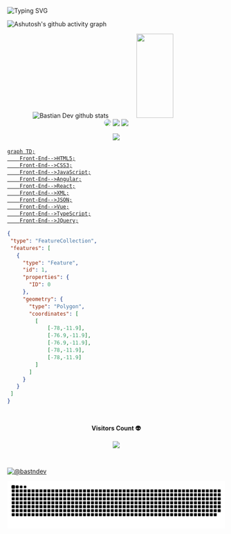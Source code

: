 <!--Title @bastndev-->
![Typing SVG](https://readme-typing-svg.herokuapp.com/?color=00b3ff&size=35&center=true&vCenter=true&width=1000&lines=HELLO👋;I'm+from+Perú;I'm+24+years+old;Welcome!)

<!--Graph-->
![Ashutosh's github activity graph](https://github-readme-activity-graph.cyclic.app/graph?username=bastndev&bg_color=0d1117&color=ffffff&line=00b3ff&point=f9fafa&area=true&hide_border=true)

<!--Skill And More Information--> 
<div align="center">  
  <img width="49%" height="195px" src="https://github-readme-stats.vercel.app/api?username=bastndev&show_icons=true&count_private=true&hide_border=true&title_color=00b3ff&icon_color=00b4ff&text_color=c9d1d9&bg_color=0d1117" alt="Bastian Dev github stats" /> 
  <img width="41%" height="195px" src="https://github-readme-stats.vercel.app/api/top-langs/?username=bastndev&layout=compact&hide_border=true&title_color=00b3ff&text_color=00b4ff&bg_color=0d1117" />
</div>

<!--Social Media-->  
<div align="center"> 
 <a href="https://www.youtube.com/@bastndev" target="_blank"><img src="https://img.shields.io/badge/-youtube-d71e18?style=for-the-badge&logo=youtube&logoColor=white" style="border-radius: 30px"></a> 
<a href="https://www.tiktok.com/@bastndev" target="_blank"><img src="https://img.shields.io/badge/TikTok-000?style=for-the-badge&logo=tiktok&logoColor=white" ></a>
 <a href="https://www.instagram.com/bastndev/" target="_blank"><img src="https://img.shields.io/badge/-Instagram-%23E4405F?style=for-the-badge&logo=instagram&logoColor=white"</a>

 </div>
  
 <!--Total Contributions--> 
 <p align="center">
<img  src="https://github-readme-streak-stats.herokuapp.com?user=bastndev&theme=tokyonight_duo&hide_border=true"
</p>

   <!--Front End-->
```mermaid
graph TD;
    Front-End-->HTML5;
    Front-End-->CSS3;
    Front-End-->JavaScript;
    Front-End-->Angular;
    Front-End-->React;
    Front-End-->XML;
    Front-End-->JSON;
    Front-End-->Vue;
    Front-End-->TypeScript;
    Front-End-->JQuery;
   ```
   
 <!--Coordenadas de Rio Preto - My Home-->
  
 ```geojson
{
  "type": "FeatureCollection",
  "features": [
    {
      "type": "Feature",
      "id": 1,
      "properties": {
        "ID": 0
      },
      "geometry": {
        "type": "Polygon",
        "coordinates": [
          [
              [-78,-11.9],
              [-76.9,-11.9],
              [-76.9,-11.9],
              [-78,-11.9],
              [-78,-11.9]
          ]
        ]
      }
    }
  ]
}
```
<!--Final do Contador de Visitas-->   
<div align="center">
<br><p align="centre"><b>Visitors Count 👽 </b></p>  
<p align="center"><img align="center" src="https://profile-counter.glitch.me/{bastndev}/count.svg" /></p> 
<br>
</div>
  
<!--- Country ---> 
<a href="https://solo.to/bastndev"><img src="https://s01.flagcounter.com/countxl/41uN/bg_0D1117/txt_FFFFFF/border_0D1117/columns_8/maxflags_250/viewers_3/labels_1/pageviews_0/flags_0/percent_1/" alt="@bastndev" border="0"></a>
  
<!-- <a href="https://solo.to/bastndev"><img src="https://s01.flagcounter.com/countxl/41uN/bg_0D1117/txt_FFFFFF/border_0D1117/columns_8/maxflags_16/viewers_0/labels_1/pageviews_0/flags_0/percent_0/" alt="@bastndev" border="0"></a> -->
  
<!-- <a href="https://info.flagcounter.com/41uN"><img src="https://s01.flagcounter.com/countxl/41uN/bg_0D1117/txt_FFFFFF/border_0D1117/columns_8/maxflags_16/viewers_0/labels_1/pageviews_0/flags_0/percent_0/" alt="Flag Counter" border="0"></a> -->

  
 <!--Sneek Gusano-->
![](https://github.com/Platane/snk/raw/output/github-contribution-grid-snake.svg)
